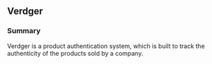 ## Verdger

### Summary

Verdger is a product authentication system, which is built to track the authenticity of the products sold by a company.